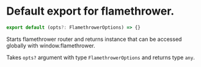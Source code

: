 # Default export for flamethrower.

```js
export default (opts?: FlamethrowerOptions) => {}
```

Starts flamethrower router and returns instance that can be accessed globally with window.flamethrower.

Takes `opts?` argument with type `FlamethrowerOptions` and returns type `any`.
